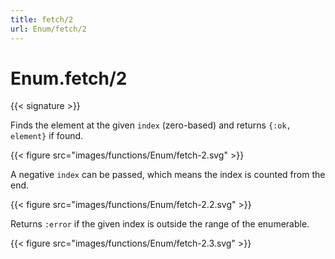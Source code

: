 ```yaml
---
title: fetch/2
url: Enum/fetch/2
---
```


# Enum.fetch/2

{{< signature >}}

Finds the element at the given `index` (zero-based) and returns `{:ok, element}` if found.

{{< figure src="images/functions/Enum/fetch-2.svg" >}}

A negative `index` can be passed, which means the index is counted from the end.

{{< figure src="images/functions/Enum/fetch-2.2.svg" >}}

Returns `:error` if the given index is outside the range of the enumerable.

{{< figure src="images/functions/Enum/fetch-2.3.svg" >}}
